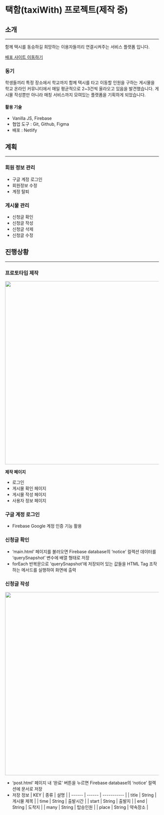 # 택함(taxiWith) 프로젝트(제작 중)

## 소개

---

함께 택시를 동승하길 희망하는 이용자들끼리 연결시켜주는 서비스 플랫폼 입니다.

[배포 사이트 이동하기](https://cranky-mccarthy-6acf50.netlify.app)

### 동기

학생들끼리 특정 장소에서 학교까지 함께 택시를 타고 이동할 인원을 구하는 게시물을 학교 온라인 커뮤니티에서 매일 평균적으로 2~3건씩 올라오고 있음을 발견했습니다. 게시물 작성뿐만 아니라 매칭 서비스까지 모여있는 플랫폼을 기획하게 되었습니다.

#### 활용 기술

- Vanilla JS, Firebase
- 협업 도구 : Git, Github, Figma
- 배포 : Netlify

## 계획

---

### 회원 정보 관리

- 구글 계정 로그인
- 회원정보 수정
- 계정 탈퇴

### 게시물 관리

- 신청글 확인
- 신청글 작성
- 신청글 삭제
- 신청글 수정

## 진행상황

---

### 프로토타입 제작

<p align=center><img src="https://user-images.githubusercontent.com/77602071/160245498-001cb249-4449-43d7-9ca5-6db33d68b8e5.gif" width=600/></p>

**제작 페이지**

- 로그인
- 게시물 확인 페이지
- 게시물 작성 페이지
- 사용자 정보 페이지

### 구글 계정 로그인

- Firebase Google 계정 인증 기능 활용

### 신청글 확인

- ‘main.html’ 페이지를 불러오면 Firebase database의 ‘notice’ 컬렉션 데이터를 ‘querySnapshot’ 변수에 배열 형태로 저장
- forEach 반복문으로 ‘querySnapshot’에 저장되어 있는 값들을 HTML Tag 조작하는 메서드를 실행하여 화면에 출력

### 신청글 작성

<p align=center><img src="https://user-images.githubusercontent.com/77602071/160245496-c15b0cc8-0d9f-452d-bcbf-8ea5b362a861.gif" width=600/></p>

- ‘post.html’ 페이지 내 ‘완료’ 버튼을 누르면 Firebase database의 ‘notice’ 컬렉션에 문서로 저장
- 저장 정보
  | KEY | 종류 | 설명 |
  | ------ | ------ | ----------- |
  | title | String | 게시물 제목 |
  | time | String | 출발시간 |
  | start | String | 출발지 |
  | end | String | 도착지 |
  | many | String | 탑승인원 |
  | place | String | 약속장소 |
